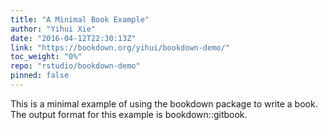 ```yaml
---
title: "A Minimal Book Example"
author: "Yihui Xie"
date: "2016-04-12T22:30:13Z"
link: "https://bookdown.org/yihui/bookdown-demo/"
toc_weight: "0%"
repo: "rstudio/bookdown-demo"
pinned: false
---
```


This is a minimal example of using the bookdown package to write a book. The output format for this example is bookdown::gitbook.

